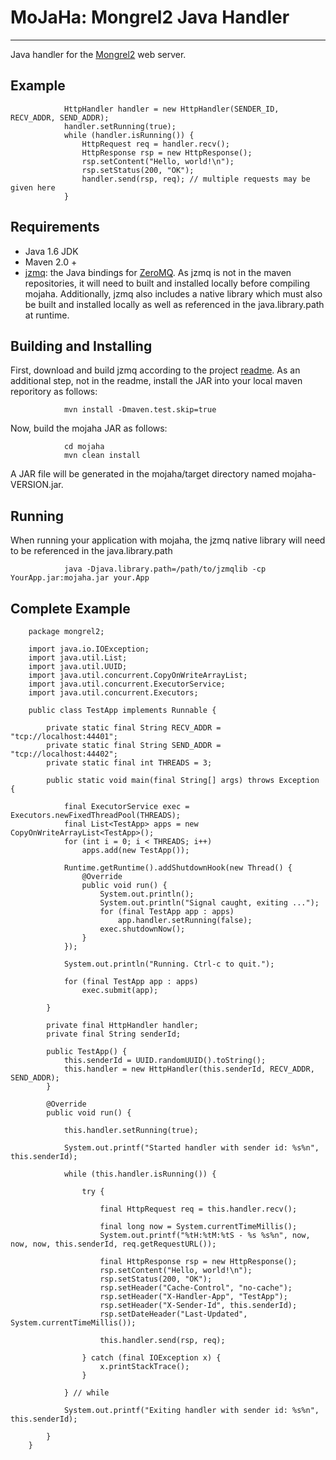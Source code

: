 # MoJaHa: Mongrel2 Java Handler
****
Java handler for the [Mongrel2](http://mongrel2.org/) web server.

## Example

				HttpHandler handler = new HttpHandler(SENDER_ID, RECV_ADDR, SEND_ADDR);
				handler.setRunning(true);
				while (handler.isRunning()) {
					HttpRequest req = handler.recv();
					HttpResponse rsp = new HttpResponse();
					rsp.setContent("Hello, world!\n");
					rsp.setStatus(200, "OK");
					handler.send(rsp, req); // multiple requests may be given here
				}

## Requirements
 - Java 1.6 JDK
 - Maven 2.0 +
 - [jzmq](https://github.com/zeromq/jzmq): the Java bindings for [ZeroMQ](http://www.zeromq.org/).
   As jzmq is not in the maven repositories, it will need to built and installed locally before compiling mojaha.
   Additionally, jzmq also includes a native library which must also be built and installed locally
   as well as referenced in the java.library.path at runtime.

## Building and Installing

First, download and build jzmq according to the project [readme](https://github.com/zeromq/jzmq#readme).
As an additional step, not in the readme, install the JAR into your local maven reporitory as follows:

				mvn install -Dmaven.test.skip=true
				
Now, build the mojaha JAR as follows:

                cd mojaha
                mvn clean install

A JAR file will be generated in the mojaha/target directory named mojaha-VERSION.jar.

## Running
When running your application with mojaha, the jzmq native library will need to be referenced in the java.library.path

                java -Djava.library.path=/path/to/jzmqlib -cp YourApp.jar:mojaha.jar your.App

## Complete Example
		package mongrel2;

		import java.io.IOException;
		import java.util.List;
		import java.util.UUID;
		import java.util.concurrent.CopyOnWriteArrayList;
		import java.util.concurrent.ExecutorService;
		import java.util.concurrent.Executors;

		public class TestApp implements Runnable {

			private static final String RECV_ADDR = "tcp://localhost:44401";
			private static final String SEND_ADDR = "tcp://localhost:44402";
			private static final int THREADS = 3;

			public static void main(final String[] args) throws Exception {

				final ExecutorService exec = Executors.newFixedThreadPool(THREADS);
				final List<TestApp> apps = new CopyOnWriteArrayList<TestApp>();
				for (int i = 0; i < THREADS; i++)
					apps.add(new TestApp());

				Runtime.getRuntime().addShutdownHook(new Thread() {
					@Override
					public void run() {
						System.out.println();
						System.out.println("Signal caught, exiting ...");
						for (final TestApp app : apps)
							app.handler.setRunning(false);
						exec.shutdownNow();
					}
				});

				System.out.println("Running. Ctrl-c to quit.");

				for (final TestApp app : apps)
					exec.submit(app);

			}

			private final HttpHandler handler;
			private final String senderId;

			public TestApp() {
				this.senderId = UUID.randomUUID().toString();
				this.handler = new HttpHandler(this.senderId, RECV_ADDR, SEND_ADDR);
			}

			@Override
			public void run() {

				this.handler.setRunning(true);

				System.out.printf("Started handler with sender id: %s%n", this.senderId);

				while (this.handler.isRunning()) {

					try {

						final HttpRequest req = this.handler.recv();

						final long now = System.currentTimeMillis();
						System.out.printf("%tH:%tM:%tS - %s %s%n", now, now, now, this.senderId, req.getRequestURL());

						final HttpResponse rsp = new HttpResponse();
						rsp.setContent("Hello, world!\n");
						rsp.setStatus(200, "OK");
						rsp.setHeader("Cache-Control", "no-cache");
						rsp.setHeader("X-Handler-App", "TestApp");
						rsp.setHeader("X-Sender-Id", this.senderId);
						rsp.setDateHeader("Last-Updated", System.currentTimeMillis());

						this.handler.send(rsp, req);

					} catch (final IOException x) {
						x.printStackTrace();
					}

				} // while

				System.out.printf("Exiting handler with sender id: %s%n", this.senderId);

			}
		}
